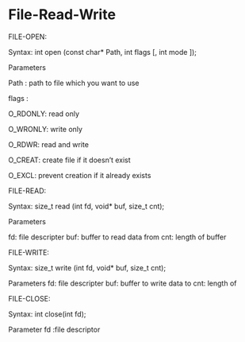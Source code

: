 # File-Read-Write

FILE-OPEN:

Syntax:
int open (const char* Path, int flags [, int mode ]); 

Parameters

Path : path to file which you want to use

flags : 

O_RDONLY: read only

O_WRONLY: write only

O_RDWR: read and write

O_CREAT: create file if it doesn’t exist

O_EXCL: prevent creation if it already exists

FILE-READ:

Syntax:
size_t read (int fd, void* buf, size_t cnt);  

Parameters

fd: file descripter
buf: buffer to read data from
cnt: length of buffer

FILE-WRITE:

Syntax:
size_t write (int fd, void* buf, size_t cnt); 

Parameters
fd: file descripter
buf: buffer to write data to
cnt: length of 

FILE-CLOSE:

Syntax:
int close(int fd); 

Parameter
fd :file descriptor

